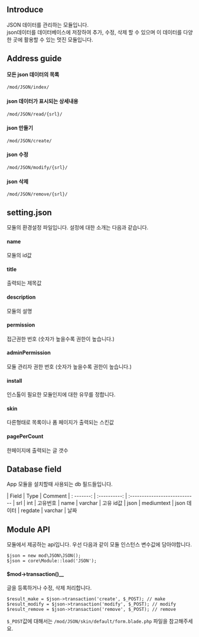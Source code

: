 ## Introduce
JSON 데이터를 관리하는 모듈입니다.  
json데이터를 데이터베이스에 저장하여 추가, 수정, 삭제 할 수 있으며 이 데이터를 다양한 곳에 활용할 수 있는 멋진 모듈입니다.



## Address guide

#### 모든 json 데이터의 목록
`/mod/JSON/index/`

#### json 데이터가 표시되는 상세내용
`/mod/JSON/read/{srl}/`

#### json 만들기
`/mod/JSON/create/`

#### json 수정
`/mod/JSON/modify/{srl}/`

#### json 삭제
`/mod/JSON/remove/{srl}/`



## setting.json
모듈의 환경설정 파일입니다. 설정에 대한 소개는 다음과 같습니다.

#### name
모듈의 id값

#### title
출력되는 제목값

#### description
모듈의 설명

#### permission
접근권한 번호 (숫자가 높을수록 권한이 높습니다.)

#### adminPermission
모듈 관리자 권한 번호 (숫자가 높을수록 권한이 높습니다.)

#### install
인스톨이 필요한 모듈인지에 대한 유무를 정합니다.

#### skin
다른형태로 목록이나 폼 페이지가 출력되는 스킨값

#### pagePerCount
한페이지에 출력되는 글 갯수



## Database field
App 모듈을 설치할때 사용되는 db 필드들입니다.

| Field      | Type         | Comment
| : -------: | :----------: | :----------------------------
| srl        | int          | 고유번호
| name       | varchar      | 고유 id값
| json       | mediumtext   | json 데이터
| regdate    | varchar      | 날짜



## Module API
모듈에서 제공하는 api입니다. 우선 다음과 같이 모듈 인스턴스 변수값에 담아야합니다.
```
$json = new mod\JSON\JSON();
$json = core\Module::load('JSON');
```

#### $mod->transaction()__
글을 등록하거나 수정, 삭제 처리합니다.
```
$result_make = $json->transaction('create', $_POST); // make
$result_modify = $json->transaction('modify', $_POST); // modify
$result_remove = $json->transaction('remove', $_POST); // remove
```
`$_POST`값에 대해서는 `/mod/JSON/skin/default/form.blade.php` 파일을 참고해주세요.